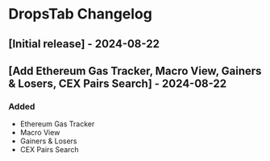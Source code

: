 # DropsTab Changelog

## [Initial release] - 2024-08-22

## [Add Ethereum Gas Tracker, Macro View, Gainers & Losers, CEX Pairs Search] - 2024-08-22

### Added

- Ethereum Gas Tracker
- Macro View
- Gainers & Losers
- CEX Pairs Search
